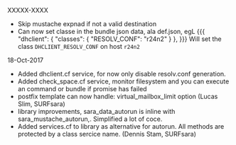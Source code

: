 XXXXX-XXXX
  * Skip mustache expnad if not a valid destination
  * Can now set classe in the bundle json data, ala def.json, egL
{{{
        "dhclient": {
            "classes": { 
                "RESOLV_CONF": "r24n2"
            }
        },
}}}
Will set the class `DHCLIENT_RESOLV_CONF` on host `r24n2`


18-Oct-2017
  * Added dhclient.cf service,  for now only disable resolv.conf generation.
  * Added check\_space.cf service, monitor filesystem and you can execute an command or bundle if promise has failed
  * postfix template can now handle: virtual\_mailbox\_limit  option (Lucas Slim, SURFsara)
  * library improvements, sara\_data\_autorun is inline with sara\_mustache\_autorun,. Simplified a lot of coce.
  * Added services.cf to library as alternative for autorun. All methods are protected by a class sercice name. (Dennis Stam, SURFsara)
 
